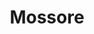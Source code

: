 --- 
title: "Mossore"
publishdate: "2019-4-4T16:48:46+02:00"
src: "https://365manga.net/manga/mossore"
image: "https://data.365manga.net/images/thumbnails/24289-mossore.jpg"
description: "Chitose never listens to what people say, he always hears something slightly different from what they actually said. Mostly his results are just frustrating, but when his friends, Yakushima and Haneda, get injured and punished because of his inattention, Chitose knows he has to do something. But when he decides to try mind reading, his results are unexpected to say the least."
---
